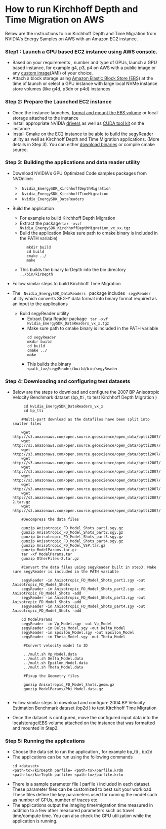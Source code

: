 # How to run Kirchhoff Depth and Time Migration on AWS


Below are the instructions to run Kirchhoff Depth and Time Migration from NVIDIA's Energy Samples on AWS with  an Amazon EC2 instance.

### Step1 :  Launch a GPU based EC2 instance using AWS [console](https://docs.aws.amazon.com/AWSEC2/latest/UserGuide/EC2_GetStarted.html#ec2-launch-instance).

* Based on your requirements , number and type of GPUs, launch a GPU based instance, for example g4, p3, p4 on AWS with a public image or any [custom image](https://aws.amazon.com/premiumsupport/knowledge-center/launch-instance-custom-ami/)(AMI) of your choice. 
* Attach a block storage using [Amazon Elastic Block Store (EBS)](https://docs.aws.amazon.com/AWSEC2/latest/UserGuide/ebs-volume-types.html) at the time of launch or select a GPU instance with large local NVMe instance store volumes (like g4d, p3dn or p4d) instances


### Step 2:  Prepare the Launched EC2 instance 


* Once the instance launches, [format and mount the EBS volume](https://docs.aws.amazon.com/AWSEC2/latest/UserGuide/ebs-using-volumes.html) or local storage attached to the instance
* Install appropriate NVIDIA [drivers](https://www.nvidia.com/Download/index.aspx?lang=en-us) as well as [CUDA tool kit](https://developer.nvidia.com/cuda-downloads) on the instance
* Install Cmake on the EC2 instance to be able to build the segyReader utility as well as Kirchhoff Depth and Time Migration applications. (More details in Step 3). You can either [download binaries](https://cmake.org/download/) or compile cmake source.


### Step 3:  Building the applications and data reader utility

* Download NVIDIA's GPU Optimized Code samples packages  from NVOnline: 
    * <code> Nvidia_EnergySDK_KirchhoffDepthMigration </code>
    * <code> Nvidia_EnergySDK_KirchhoffTimeMigration </code>
    * <code> Nvidia_EnergySDK_DataReaders </code>
* Build the application
    * For example to build Kirchhoff Depth Migration
    * Extract the package 
        <code>tar -xvzf Nvidia_EnergySDK_KirchhoffDepthMigration_vx_xx.tgz</code>
    * Build the application (Make sure path to cmake binary is included in the PATH variable)
       ```
          mkdir build
          cd build
          cmake ../
          make 
        ```    
    *  This builds the binary kirDepth into the bin directory <code> ../bin/kirDepth </code>
    
* Follow similar steps to build Kirchhoff Time Migration
* The <code> Nvidia_EnergySDK_DataReaders </code> package includes <code> segyReader </code> utility which converts SEG-Y data format into binary format required as an input to the applications
    * Build segyReader uitility
        * Extract Data Reader package 
            <code> tar -xvf Nvidia_EnergySDK_DataReaders_vx_x.tgz </code>
        * Make sure path to  cmake binary is included in the PATH variable 
            ```
            cd segyReader
            mkdir build
            cd build
            cmake ../
            make 
            ```
        * This builds the binary  <code> <path_to>/segyReader/build/bin/segyReader </code>


### Step 4:  Downloading and configuring test datasets 

* Below are the steps to download and configure the  2007 BP Anisotropic Velocity Benchmark dataset (bp_tti , to test Kirchhoff Depth Migration )
    
    ```
         cd Nvidia_EnergySDK_DataReaders_vx_x
         cd bp_tti
        
        #Multi-part download as the datafiles have been split into smaller files 
         
        wget http://s3.amazonaws.com/open.source.geoscience/open_data/bptti2007/Anisotropic_FD_Model_Shots_part1.sgy.gz 
        wget http://s3.amazonaws.com/open.source.geoscience/open_data/bptti2007/Anisotropic_FD_Model_Shots_part2.sgy.gz
        wget http://s3.amazonaws.com/open.source.geoscience/open_data/bptti2007/Anisotropic_FD_Model_Shots_part3.sgy.gz
        wget http://s3.amazonaws.com/open.source.geoscience/open_data/bptti2007/Anisotropic_FD_Model_Shots_part4.sgy.gz
        wget http://s3.amazonaws.com/open.source.geoscience/open_data/bptti2007/Anisotropic_FD_Model_VSP.tar.gz
        wget http://s3.amazonaws.com/open.source.geoscience/open_data/bptti2007/DatasetInformation_And_Disclaimer.txt
        wget http://s3.amazonaws.com/open.source.geoscience/open_data/bptti2007/ModelParams.tar.gz
        wget http://s3.amazonaws.com/open.source.geoscience/open_data/bptti2007/OtherFiles-2.tar.gz
        wget http://s3.amazonaws.com/open.source.geoscience/open_data/bptti2007/README_Modification.txt
        
        #Decompress the data files
        
        gunzip Anisotropic_FD_Model_Shots_part1.sgy.gz
        gunzip Anisotropic_FD_Model_Shots_part2.sgy.gz
        gunzip Anisotropic_FD_Model_Shots_part3.sgy.gz
        gunzip Anisotropic_FD_Model_Shots_part4.sgy.gz
        gunzip Anisotropic_FD_Model_VSP.tar.gz
        gunzip ModelParams.tar.gz
        tar -xf ModelParams.tar
        gunzip OtherFiles-2.tar.gz
        
        #Convert the data files using segyReader built in step3. Make sure segyReader is included in the PATH variable

        segyReader -in Anisotropic_FD_Model_Shots_part1.sgy -out Anisotropic_FD_Model_Shots
        segyReader -in Anisotropic_FD_Model_Shots_part2.sgy -out Anisotropic_FD_Model_Shots -add
        segyReader -in Anisotropic_FD_Model_Shots_part3.sgy -out Anisotropic_FD_Model_Shots -add
        segyReader -in Anisotropic_FD_Model_Shots_part4.sgy -out Anisotropic_FD_Model_Shots -add

        cd ModelParams
        segyReader -in Vp_Model.sgy -out Vp_Model
        segyReader -in Delta_Model.sgy -out Delta_Model
        segyReader -in Epsilon_Model.sgy -out Epsilon_Model
        segyReader -in Theta_Model.sgy -out Theta_Model

         #Convert velocity model to 3D

         ../mult.sh Vp_Model.data
         ../mult.sh Delta_Model.data
         ../mult.sh Epsilon_Model.data
         ../mult.sh Theta_Model.data

         #Fixup the Geometry files

         gunzip Anisotropic_FD_Model_Shots.geom.gz
         gunzip ModelParams/Phi_Model.data.gz
         
* Follow similar steps to download and configure 2004 BP Velocity Estimation Benchmark dataset (bp2d ) to test Kirchhoff Time Migration
* Once the dataset is configured, move the configured input data into the localstorage/EBS volume attached on the instance that was formatted and mounted in Step2. 


### Step 5:  Running the applications


* Choose the data set to run the application , for example bp_tti , bp2d
* The applications can be run using the following commands
    ```
    cd <dataset>
    <path-to>/kirDepth parfile= <path-to>/parfile.krdm
    <path-to>/kirTepth parfile= <path-to>/parfile.krtm
    ```
* There is a sample parameter file ( parfile ) included in each dataset. These parameter files can be customized to best suit your workload. These files define the key parameters used for running the model such as number of GPUs, number of traces etc. 
* The applications output the imaging time/migration time measured in addition to a few other measured parameters such as travel time/compute time. You can also check the GPU utilization while the application is running.




